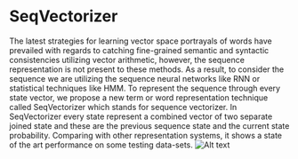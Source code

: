 # SeqVectorizer
The latest strategies for learning vector space portrayals of words have prevailed with regards to catching fine-grained semantic and syntactic consistencies utilizing vector arithmetic, however, the sequence representation is not present to these methods. As a result, to consider the sequence we are utilizing the sequence neural networks like RNN or statistical techniques like HMM. To represent the sequence through every state vector, we propose a new term or word representation technique called SeqVectorizer which stands for sequence vectorizer. In SeqVectorizer every state represent a combined vector of two separate joined state and these are the previous sequence state and the current state probability. Comparing with other representation systems, it shows a state of the art performance on some testing data-sets.
![Alt text](relative/path/to/img.jpg?raw=true "Title")

